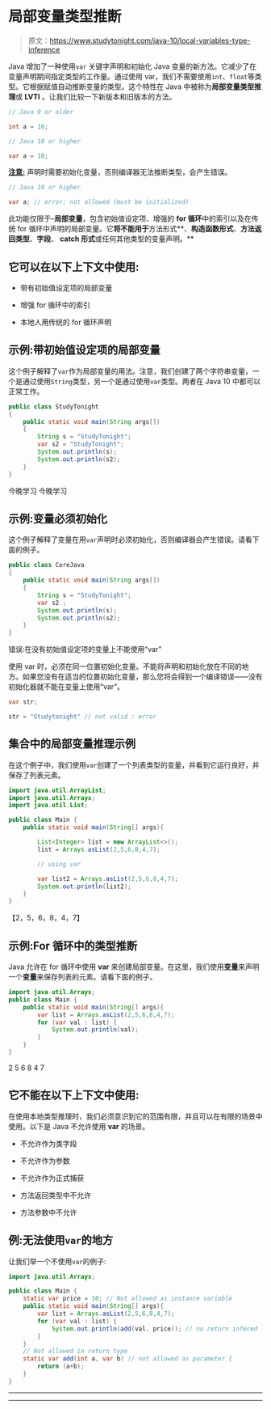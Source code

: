 # 局部变量类型推断

> 原文：<https://www.studytonight.com/java-10/local-variables-type-inference>

Java 增加了一种使用`var` 关键字声明和初始化 Java 变量的新方法。它减少了在变量声明期间指定类型的工作量。通过使用 var，我们不需要使用`int`、`float`等类型。它根据赋值自动推断变量的类型。这个特性在 Java 中被称为**局部变量类型推理**或 **LVTI** 。让我们比较一下新版本和旧版本的方法。

```java
// Java 9 or older

int a = 10; 

// Java 10 or higher

var a = 10; 
```

<u>**注意:**</u> 声明时需要初始化变量，否则编译器无法推断类型，会产生错误。

```java
// Java 10 or higher

var a; // error: not allowed (must be initialized)
```

此功能仅限于–**局部变量**，包含初始值设定项、增强的 **for 循环**中的索引以及在传统 for 循环中声明的局部变量。它**将不能用于**方法形式**、**构造函数形式**、**方法返回类型**、**字段**、 **catch 形式**或任何其他类型的变量声明。**

## 它可以在以下上下文中使用:

*   带有初始值设定项的局部变量

*   增强 for 循环中的索引

*   本地人用传统的 for 循环声明

## 示例:带初始值设定项的局部变量

这个例子解释了`var`作为局部变量的用法。注意，我们创建了两个字符串变量，一个是通过使用`String`类型，另一个是通过使用`var`类型。两者在 Java 10 中都可以正常工作。

```java
public class StudyTonight
{
	public static void main(String args[])
	{  
		String s = "StudyTonight";
		var s2 = "StudyTonight";  
		System.out.println(s);  
		System.out.println(s2);
	}
}
```

今晚学习
今晚学习

## 示例:变量必须初始化

这个例子解释了变量在用`var`声明时必须初始化，否则编译器会产生错误。请看下面的例子。

```java
public class CoreJava
{
	public static void main(String args[])
	{  
		String s = "StudyTonight";
		var s2 ;
		System.out.println(s);  
		System.out.println(s2);
	}
}
```

错误:在没有初始值设定项的变量上不能使用“var”

使用 var 时，必须在同一位置初始化变量。不能将声明和初始化放在不同的地方。如果您没有在适当的位置初始化变量，那么您将会得到一个编译错误——没有初始化器就不能在变量上使用“var”。

```java
var str;

str = "Studytonight" // not valid : error
```

## 集合中的局部变量推理示例

在这个例子中，我们使用`var`创建了一个列表类型的变量，并看到它运行良好，并保存了列表元素。

```java
import java.util.ArrayList;
import java.util.Arrays;
import java.util.List;

public class Main {  
	public static void main(String[] args){

		List<Integer> list = new ArrayList<>();
		list = Arrays.asList(2,5,6,8,4,7);

		// using var

		var list2 = Arrays.asList(2,5,6,8,4,7);
		System.out.println(list2);
	}
}
```

【2，5，6，8，4，7】

## 示例:For 循环中的类型推断

Java 允许在 for 循环中使用 **var** 来创建局部变量。在这里，我们使用**变量**来声明一个**变量**来保存列表的元素。请看下面的例子。

```java
import java.util.Arrays;
public class Main {  
	public static void main(String[] args){
		var list = Arrays.asList(2,5,6,8,4,7);
		for (var val : list) {
			System.out.println(val);
		}
	}
}
```

2
5
6
8
4
7

## 它不能在以下上下文中使用:

在使用本地类型推理时，我们必须意识到它的范围有限，并且可以在有限的场景中使用。以下是 Java 不允许使用 **var** 的场景。

*   不允许作为类字段

*   不允许作为参数

*   不允许作为正式捕获

*   方法返回类型中不允许

*   方法参数中不允许

## 例:无法使用`var`的地方

让我们举一个不使用`var`的例子:

```java
import java.util.Arrays;

public class Main {  
	static var price = 10; // Not allowed as instance variable
	public static void main(String[] args){
		var list = Arrays.asList(2,5,6,8,4,7);
		for (var val : list) {
			System.out.println(add(val, price)); // no return infered
		}
	}
	// Not allowed in return type
	static var add(int a, var b) // not allowed as parameter {
		return (a+b);
	}
}
```

* * *

* * *